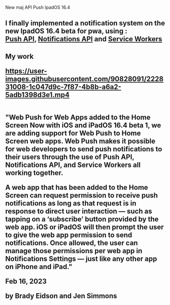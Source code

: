 New maj API Push IpadOS 16.4 

<h2>I finally implemented a notification system on the new IpadOS 16.4 beta for pwa, using : <br> <a href="https://developer.mozilla.org/en-US/docs/Web/API/Push_API">Push API</a>, <a href="https://developer.mozilla.org/en-US/docs/Web/API/Notifications_API">Notifications API</a> and <a href="https://developer.mozilla.org/en-US/docs/Web/API/Service_Worker_API">Service Workers</a><h2>

My work

https://user-images.githubusercontent.com/90828091/222831008-1c047d9c-7f87-4b8b-a6a2-5adb1398d3e1.mp4
<br><br>
<p>
"Web Push for Web Apps added to the Home Screen
Now with iOS and iPadOS 16.4 beta 1, we are adding support for Web Push to Home Screen web apps. Web Push makes it possible for web developers to send push notifications to their users through the use of Push API, Notifications API, and Service Workers all working together.

A web app that has been added to the Home Screen can request permission to receive push notifications as long as that request is in response to direct user interaction — such as tapping on a ‘subscribe’ button provided by the web app. iOS or iPadOS will then prompt the user to give the web app permission to send notifications. Once allowed, the user can manage those permissions per web app in Notifications Settings — just like any other app on iPhone and iPad."


Feb 16, 2023

by Brady Eidson and Jen Simmons
</p>


